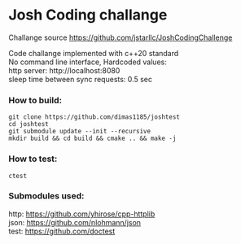 # Josh Coding challange

Challange source https://github.com/jstarllc/JoshCodingChallenge

Code challange implemented with c++20 standard   
No command line interface, Hardcoded values:   
http server: http://localhost:8080   
sleep time between sync requests: 0.5 sec   

### How to build:

    git clone https://github.com/dimas1185/joshtest
    cd joshtest
    git submodule update --init --recursive
    mkdir build && cd build && cmake .. && make -j

### How to test:

    ctest

### Submodules used:   
http: https://github.com/yhirose/cpp-httplib   
json: https://github.com/nlohmann/json   
test: https://github.com/doctest   
